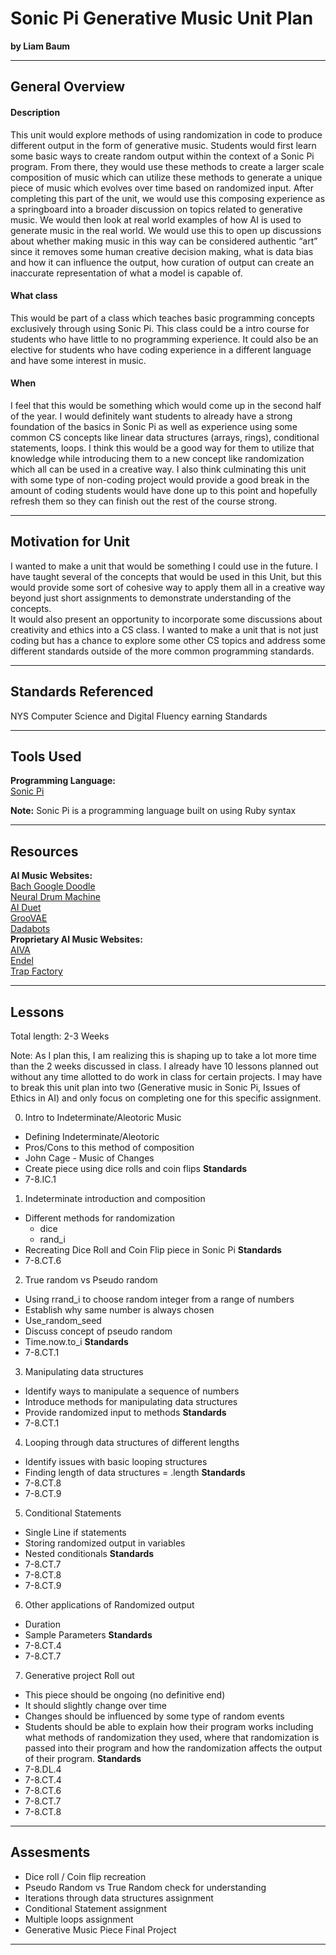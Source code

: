 # Sonic Pi Generative Music Unit Plan
**by Liam Baum**

-----

## General Overview

#### Description<br>
This unit would explore methods of using randomization in code to produce different output in the form of generative music. Students would first learn some basic ways to create random output within the context of a Sonic Pi program. From there, they would use these methods to create a larger scale composition of music which can utilize these methods to generate a unique piece of music which evolves over time based on randomized input. After completing this part of the unit, we would use this composing experience as a springboard into a broader discussion on topics related to generative music. We would then look at real world examples of how AI is used to generate music in the real world. We would use this to open up discussions about whether making music in this way can be considered authentic “art” since it removes some human creative decision making, what is data bias and how it can influence the output, how curation of output can create an inaccurate representation of what a model is capable of.

#### What class
This would be part of a class which teaches basic programming concepts exclusively through using Sonic Pi. This class could be a intro course for students who have little to no programming experience. It could also be an elective for students who have coding experience in a different language and have some interest in music.

#### When
I feel that this would be something which would come up in the second half of the year. I would definitely want students to already have a strong foundation of the basics in Sonic Pi as well as experience using some common CS concepts like linear data structures (arrays, rings), conditional statements, loops. I think this would be a good way for them to utilize that knowledge while introducing them to a new concept like randomization which all can be used in a creative way. I also think culminating this unit with some type of non-coding project would provide a good break in the amount of coding students would have done up to this point and hopefully refresh them so they can finish out the rest of the course strong.

---

## Motivation for Unit
I wanted to make a unit that would be something I could use in the future. I have taught several of the concepts that would be used in this Unit, but this would provide some sort of cohesive way to apply them all in a creative way beyond just short assignments to demonstrate understanding of the concepts.<br>
It would also present an opportunity to incorporate some discussions about creativity and ethics into a CS class. I wanted to make a unit that is not just coding but has a chance to explore some other CS topics and address some different standards outside of the more common programming standards.

---

## Standards Referenced
NYS Computer Science and Digital Fluency earning Standards

---

## Tools Used
**Programming Language:**<br>
[Sonic Pi](https://sonic-pi.net/)<br>

**Note:** Sonic Pi is a programming language built on using Ruby syntax

---

## Resources
**AI Music Websites:**<br>
[Bach Google Doodle](https://www.google.com/doodles/celebrating-johann-sebastian-bach)<br>
[Neural Drum Machine](https://codepen.io/teropa/full/JLjXGK)<br>
[AI Duet](https://experiments.withgoogle.com/ai-duet)<br>
[GrooVAE](https://groove-drums.glitch.me/)<br>
[Dadabots](https://dadabots.com/)<br>
**Proprietary AI Music Websites:**<br>
[AIVA](https://www.aiva.ai/)<br>
[Endel](https://www.endel.io/)<br>
[Trap Factory](https://thetrapfactory.com/)<br>

---

## Lessons
Total length: 2-3 Weeks

Note: As I plan this, I am realizing this is shaping up to take a lot more time than the 2 weeks discussed in class. I already have 10 lessons planned out without any time allotted to do work in class for certain projects. I may have to break this unit plan into two (Generative music in Sonic Pi, Issues of Ethics in AI) and only focus on completing one for this specific assignment.

0. Intro to Indeterminate/Aleotoric Music
  - Defining Indeterminate/Aleotoric
  - Pros/Cons to this method of composition
  - John Cage - Music of Changes
  - Create piece using dice rolls and coin flips
**Standards**
- 7-8.IC.1

1. Indeterminate introduction and composition
  - Different methods for randomization
    - dice
    - rand_i
  - Recreating Dice Roll and Coin Flip piece in Sonic Pi
**Standards**
- 7-8.CT.6

2. True random vs Pseudo random
  - Using rrand_i to choose random integer from a range of numbers
  - Establish why same number is always chosen
  - Use_random_seed
  - Discuss concept of pseudo random
  - Time.now.to_i
**Standards**
- 7-8.CT.1

3. Manipulating data structures
  - Identify ways to manipulate a sequence of numbers
  - Introduce methods for manipulating data structures
  - Provide randomized input to methods
**Standards**
- 7-8.CT.1

4. Looping through data structures of different lengths
  - Identify issues with basic looping structures
  - Finding length of data structures = .length
**Standards**
- 7-8.CT.8
- 7-8.CT.9

5. Conditional Statements
  - Single Line if statements
  - Storing randomized output in variables
  - Nested conditionals
**Standards**
- 7-8.CT.7
- 7-8.CT.8
- 7-8.CT.9

6. Other applications of Randomized output
  - Duration
  - Sample Parameters
**Standards**
- 7-8.CT.4
- 7-8.CT.7

7. Generative project Roll out
  - This piece should be ongoing (no definitive end)
  - It should slightly change over time
  - Changes should be influenced by some type of random events
  - Students should be able to explain how their program works including what methods of randomization they used, where that randomization is passed into their program and how the randomization affects the output of their program.
**Standards**
- 7-8.DL.4
- 7-8.CT.4
- 7-8.CT.6
- 7-8.CT.7
- 7-8.CT.8


---

## Assesments

- Dice roll / Coin flip recreation
- Pseudo Random vs True Random check for understanding
- Iterations through data structures assignment
- Conditional Statement assignment
- Multiple loops assignment
- Generative Music Piece Final Project

---
